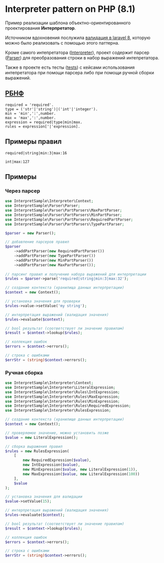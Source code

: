 
# Interpreter pattern on PHP (8.1)

Пример реализации шаблона объектно-ориентированного проектирования **Интерпретатор**.

Источником вдохновения послужила [валидация в laravel 8](https://laravel.su/docs/8.x/validation), которую можно было реализовать с помощью этого паттерна.

Кроме самого интепретатора ([Interpreter](/src/Interpreter)), проект содержит парсер ([Parser](/src/Parser)) для преобразования строки в набор выражений интепретатора.

Также в проекте есть тесты ([tests](/tests)) с кейсами использования интепретатора при помощи парсера либо при помощи ручной сборки выражений.

## [РБНФ](https://ru.wikipedia.org/wiki/%D0%A0%D0%B0%D1%81%D1%88%D0%B8%D1%80%D0%B5%D0%BD%D0%BD%D0%B0%D1%8F_%D1%84%D0%BE%D1%80%D0%BC%D0%B0_%D0%91%D1%8D%D0%BA%D1%83%D1%81%D0%B0_%E2%80%94_%D0%9D%D0%B0%D1%83%D1%80%D0%B0)

```
required = 'required'.
type = ('str'|'string')|('int'|'integer').
min = 'min',':',number.
max = 'max',':',number.
expression = required|type|min|max.
rules = expression['|'expression].
```

## Примеры правил

```
required|string|min:3|max:16
```

```
int|max:127
```

## Примеры

### Через парсер
```php
use InterpretSample\Interpreter\Context;
use InterpretSample\Parser\Parser;
use InterpretSample\Parser\PartParsers\MaxPartParser;
use InterpretSample\Parser\PartParsers\MinPartParser;
use InterpretSample\Parser\PartParsers\RequiredPartParser;
use InterpretSample\Parser\PartParsers\TypePartParser;

$parser = new Parser();

// добавление парсеров правил
$parser
    ->addPartParser(new RequiredPartParser())
    ->addPartParser(new TypePartParser())
    ->addPartParser(new MinPartParser())
    ->addPartParser(new MaxPartParser());
    
// парсинг правил и получение набора выражений для интерпретации
$rules = $parser->parse('required|string|min:3|max:32');

// создание контекста (хранилища данных интерпретации)
$context = new Context();

// установка значения для проверки
$rules->value->setValue('my string');

// интерпретация выражений (валидация значения)
$rules->evaluate($context);

// bool результат (соответствует ли значение правилам)
$result = $context->lookup($rules);

// коллекция ошибок
$errors = $context->errors();

// строка с ошибками
$errStr = (string)$context->errors();
```

### Ручная сборка

```php
use InterpretSample\Interpreter\Context;
use InterpretSample\Interpreter\LiteralExpression;
use InterpretSample\Interpreter\Rules\IntExpression;
use InterpretSample\Interpreter\Rules\MaxExpression;
use InterpretSample\Interpreter\Rules\MinExpression;
use InterpretSample\Interpreter\Rules\RequiredExpression;
use InterpretSample\Interpreter\RulesExpression;

// создание контекста (хранилище данных интерпретации)
$context = new Context();

// проверяемое значение, можно установить позже
$value = new LiteralExpression();

// сборка выражения правил
$rules = new RulesExpression(
    [
        new RequiredExpression($value),
        new IntExpression($value),
        new MinExpression($value, new LiteralExpression(1)),
        new MaxExpression($value, new LiteralExpression(100))
    ],
    $value
);

// установка значения для валидации
$value->setValue(15);

// интерпретация выражений (валидация значения)
$rules->evaluate($context);

// bool результат (соответствует ли значение правилам)
$result = $context->lookup($rules);

// коллекция ошибок
$errors = $context->errors();

// строка с ошибками
$errStr = (string)$context->errors();
```
